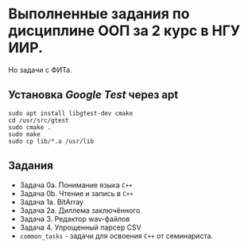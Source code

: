 # Выполненные задания по дисциплине ООП за 2 курс в НГУ ИИР.
Но задачи с ФИТа.

## Установка *Google Test* через apt
```
sudo apt install libgtest-dev cmake
cd /usr/src/gtest
sudo cmake .
sudo make
sudo cp lib/*.a /usr/lib
```

## Задания
+ Задача 0a. Понимание языка `C++`
+ Задача 0b. Чтение и запись в `C++`
+ Задача 1a. BitArray
+ Задача 2a. Диллема заключённого
+ Задача 3.  Редактор wav-файлов
+ Задача 4.  Упрощенный парсер CSV
+ `common_tasks` - задачи для освоения `C++` от семинариста.
